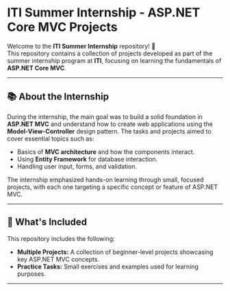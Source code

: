 # ITI Summer Internship - ASP.NET Core MVC Projects

Welcome to the **ITI Summer Internship** repository! 🌟  
This repository contains a collection of projects developed as part of the summer internship program at **ITI**, focusing on learning the fundamentals of **ASP.NET Core MVC**.

---

## 📚 About the Internship

During the internship, the main goal was to build a solid foundation in **ASP.NET MVC** and understand how to create web applications using the **Model-View-Controller** design pattern. The tasks and projects aimed to cover essential topics such as:  
- Basics of **MVC architecture** and how the components interact.  
- Using **Entity Framework** for database interaction.  
- Handling user input, forms, and validation.  

The internship emphasized hands-on learning through small, focused projects, with each one targeting a specific concept or feature of ASP.NET MVC.

---

## 🚀 What's Included

This repository includes the following:  
- **Multiple Projects:** A collection of beginner-level projects showcasing key ASP.NET MVC concepts.  
- **Practice Tasks:** Small exercises and examples used for learning purposes.  

---



